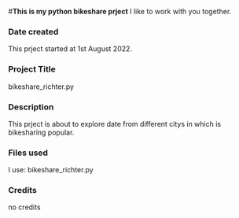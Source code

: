 #**This is my python bikeshare prject**
I like to work with you together.


### Date created
This prject started at 1st August 2022.


### Project Title
bikeshare_richter.py


### Description
This prject is about to explore date from different citys in which is bikesharing popular.


### Files used
I use:
bikeshare_richter.py

### Credits
no credits 